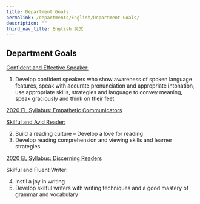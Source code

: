```yaml
---
title: Department Goals
permalink: /departments/English/Department-Goals/
description: ""
third_nav_title: English 英文
---
```

## Department Goals

<u>Confident and Effective Speaker:</u>

1.  Develop confident speakers who show awareness of spoken language features, speak with accurate pronunciation and appropriate intonation, use appropriate skills, strategies and language to convey meaning, speak graciously and think on their feet

<u>2020 EL Syllabus: Empathetic Communicators</u>

<u>Skilful and Avid Reader:</u>

2.  Build a reading culture – Develop a love for reading
3.  Develop reading comprehension and viewing skills and learner strategies

<u>2020 EL Syllabus: Discerning Readers</u>

Skilful and Fluent Writer:

4.  Instil a joy in writing
5.  Develop skilful writers with writing techniques and a good mastery of grammar and vocabulary